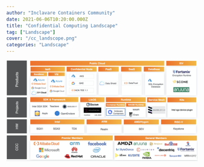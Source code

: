 ```yaml
---
author: "Inclavare Containers Community"
date: 2021-06-06T10:20:00.000Z
title: "Confidential Computing Landscape"
tag: ["Landscape"]
cover: "/cc_landscope.png"
categories: "Landscape"
---
```


![png](cc_landscope.png)
